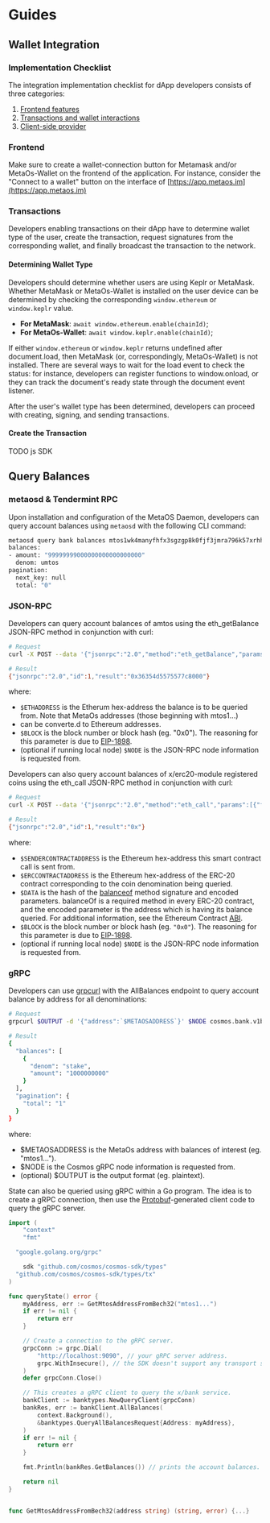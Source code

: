 # Guides

## Wallet Integration

### Implementation Checklist

The integration implementation checklist for dApp developers consists of three categories:

1. [Frontend features](#frontend)
2. [Transactions and wallet interactions](#transactions)
3. [Client-side provider]()

### Frontend

Make sure to create a wallet-connection button for Metamask and/or MetaOs-Wallet on the frontend of the application. 
For instance, consider the "Connect to a wallet" button on the interface of [https://app.metaos.im](https://app.metaos.im)

### Transactions

Developers enabling transactions on their dApp have to determine wallet type of the user, create the transaction, 
request signatures from the corresponding wallet, and finally broadcast the transaction to the network.

#### Determining Wallet Type
Developers should determine whether users are using Keplr or MetaMask. 
Whether MetaMask or MetaOs-Wallet is installed on the user device can be determined by checking the corresponding 
`window.ethereum` or `window.keplr` value.
- **For MetaMask**: `await window.ethereum.enable(chainId)`;
- **For MetaOs-Wallet**: `await window.keplr.enable(chainId)`;

If either `window.ethereum` or `window.keplr` returns undefined after document.load, then MetaMask (or, correspondingly, MetaOs-Wallet) is not installed. 
There are several ways to wait for the load event to check the status: for instance, developers can register functions to window.onload, or they can track the document's ready state through the document event listener.

After the user's wallet type has been determined, developers can proceed with creating, signing, and sending transactions.

#### Create the Transaction
TODO js SDK

## Query Balances

### metaosd & Tendermint RPC
Upon installation and configuration of the MetaOS Daemon, developers can query account balances using `metaosd` with the following CLI command:
```bash
metaosd query bank balances mtos1wk4manyfhfx3sgzgp8k0fjf3jmra796k57xrhh
balances:
- amount: "99999999000000000000000000"
  denom: umtos
pagination:
  next_key: null
  total: "0"
```

### JSON-RPC
Developers can query account balances of amtos using the eth_getBalance 
JSON-RPC method in conjunction with curl:
```bash
# Request
curl -X POST --data '{"jsonrpc":"2.0","method":"eth_getBalance","params":[`$ETHADDRESS`, `$BLOCK`],"id":1}' -H "Content-Type: application/json" $NODE

# Result
{"jsonrpc":"2.0","id":1,"result":"0x36354d5575577c8000"}
```
where:
- `$ETHADDRESS` is the Etherum hex-address the balance is to be queried from. Note that MetaOs addresses (those beginning with mtos1...)
- can be converte.d to Ethereum addresses.
- `$BLOCK` is the block number or block hash (eg. "0x0"). The reasoning for this parameter is due to [EIP-1898](https://github.com/ethereum/EIPs/blob/master/EIPS/eip-1898.md).
- (optional if running local node) `$NODE` is the JSON-RPC node information is requested from.

Developers can also query account balances of x/erc20-module registered coins using the eth_call JSON-RPC method 
in conjunction with curl:
```bash
# Request
curl -X POST --data '{"jsonrpc":"2.0","method":"eth_call","params":[{"from":`SENDERCONTRACTADDRESS`, "to":`ERCCONTRACTADDRESS`, "data":`$DATA`}, `$BLOCK`],"id":1}'  -H "Content-Type: application/json" $NODE

# Result
{"jsonrpc":"2.0","id":1,"result":"0x"}
```
where:
- `$SENDERCONTRACTADDRESS` is the Ethereum hex-address this smart contract call is sent from.
- `$ERCCONTRACTADDRESS` is the Ethereum hex-address of the ERC-20 contract corresponding to the coin denomination being queried.
- `$DATA` is the hash of the [balanceof](https://docs.openzeppelin.com/contracts/2.x/api/token/erc20#ERC20) method signature and encoded parameters. 
balanceOf is a required method in every ERC-20 contract, and the encoded parameter is the address which is having its balance queried. 
For additional information, see the Ethereum Contract [ABI](https://docs.soliditylang.org/en/v0.8.13/abi-spec.html).
- `$BLOCK` is the block number or block hash (eg. `"0x0"`). The reasoning for this parameter is due to [EIP-1898](https://github.com/ethereum/EIPs/blob/master/EIPS/eip-1898.md).
- (optional if running local node) `$NODE` is the JSON-RPC node information is requested from.

### gRPC
Developers can use [grpcurl](https://github.com/fullstorydev/grpcurl) with the AllBalances endpoint to query account balance by address for all denominations:
```bash
# Request
grpcurl $OUTPUT -d '{"address":`$METAOSADDRESS`}' $NODE cosmos.bank.v1beta1.Query/AllBalances

# Result
{
  "balances": [
    {
      "denom": "stake",
      "amount": "1000000000"
    }
  ],
  "pagination": {
    "total": "1"
  }
}
```
where:
- $METAOSADDRESS is the MetaOs address with balances of interest (eg. "mtos1...").
- $NODE is the Cosmos gRPC node information is requested from.
- (optional) $OUTPUT is the output format (eg. plaintext).

State can also be queried using gRPC within a Go program. The idea is to create a gRPC connection, then use the 
[Protobuf](https://developers.google.com/protocol-buffers)-generated client code to query the gRPC server.

```go
import (
    "context"
    "fmt"

  "google.golang.org/grpc"

    sdk "github.com/cosmos/cosmos-sdk/types"
  "github.com/cosmos/cosmos-sdk/types/tx"
)

func queryState() error {
    myAddress, err := GetMtosAddressFromBech32("mtos1...") 
    if err != nil {
        return err
    }

    // Create a connection to the gRPC server.
    grpcConn := grpc.Dial(
        "http://localhost:9090", // your gRPC server address.
        grpc.WithInsecure(), // the SDK doesn't support any transport security mechanism.
    )
    defer grpcConn.Close()

    // This creates a gRPC client to query the x/bank service.
    bankClient := banktypes.NewQueryClient(grpcConn)
    bankRes, err := bankClient.AllBalances(
        context.Background(),
        &banktypes.QueryAllBalancesRequest{Address: myAddress},
    )
    if err != nil {
        return err
    }

    fmt.Println(bankRes.GetBalances()) // prints the account balances.

    return nil
}


func GetMtosAddressFromBech32(address string) (string, error) {...}
```





